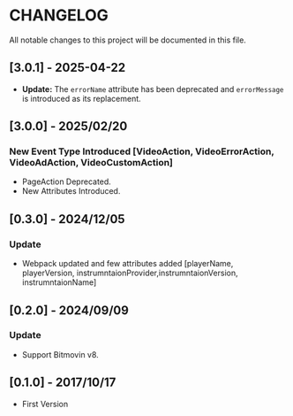 # CHANGELOG

All notable changes to this project will be documented in this file.

## [3.0.1] - 2025-04-22

- **Update:** The `errorName` attribute has been deprecated and `errorMessage` is introduced as its replacement.

## [3.0.0] - 2025/02/20

### New Event Type Introduced [VideoAction, VideoErrorAction, VideoAdAction, VideoCustomAction]

- PageAction Deprecated.
- New Attributes Introduced.

## [0.3.0] - 2024/12/05

### Update

- Webpack updated and few attributes added [playerName, playerVersion, instrumntaionProvider,instrumntaionVersion, instrumntaionName]

## [0.2.0] - 2024/09/09

### Update

- Support Bitmovin v8.

## [0.1.0] - 2017/10/17

- First Version
